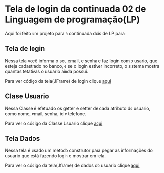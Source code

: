 # Tela de login da continuada 02 de Linguagem de programação(LP)
Aqui foi feito um projeto para a continuada dois de LP para

## Tela de login
Nessa tela você informa o seu email, e senha e faz login com o usario, que esteja cadastrado no banco, e se o login estiver incorreto, o sistema mostra quantas tetativas o usuario ainda possui.

Para ver código da tela(JFrame) de login clique <span style="color:red">[aqui](https://github.com/JonJonsx/Login-Continuada2/blob/main/continuada2LP/src/main/java/br/com/jonatan/continuada2lp/Login.java)</span>

## Clase Usuario
Nessa Classe é efetuado os getter e setter de cada atributo do usuario, como nome, email, senha, id e telefone.

Para ver o código da Classe Usuario clique [aqui](https://github.com/JonJonsx/Login-Continuada2/blob/main/continuada2LP/src/main/java/br/com/jonatan/continuada2lp/Usuario.java)

## Tela Dados
Nessa tela é usado um metodo construtor para pegar as informações do usuario que está fazendo login e mostrar em tela.

Para ver o código da tela(Jframe) de dados do usuario clique [aqui](https://github.com/JonJonsx/Login-Continuada2/blob/main/continuada2LP/src/main/java/br/com/jonatan/continuada2lp/Dados.java)
